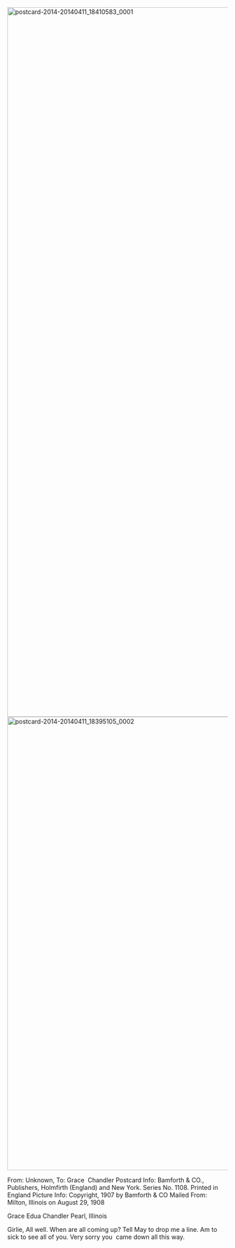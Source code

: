 <html><body><a href="http://107.170.91.122/wp-content/uploads/2014/04/postcard-2014-20140411_18410583_0001.jpg"><img class="alignnone size-full wp-image-182" src="http://107.170.91.122/wp-content/uploads/2014/04/postcard-2014-20140411_18410583_0001.jpg" alt="postcard-2014-20140411_18410583_0001" width="932" height="1623"></a><a href="http://107.170.91.122/wp-content/uploads/2014/04/postcard-2014-20140411_18395105_0002.jpg"><img class="alignnone size-full wp-image-181" src="http://107.170.91.122/wp-content/uploads/2014/04/postcard-2014-20140411_18395105_0002.jpg" alt="postcard-2014-20140411_18395105_0002" width="1537" height="1037"></a>

From: Unknown, To: Grace  Chandler
Postcard Info: Bamforth &amp; CO., Publishers, Holmfirth (England) and New York. Series No. 1108. Printed in England
Picture Info: Copyright, 1907 by Bamforth &amp; CO
Mailed From: Milton, Illinois on August 29, 1908

Grace Edua Chandler
Pearl, Illinois

Girlie,
All well. When are all coming up? Tell May to drop me a line. Am to sick to see all of you. Very sorry you  came down all this way.</body></html>